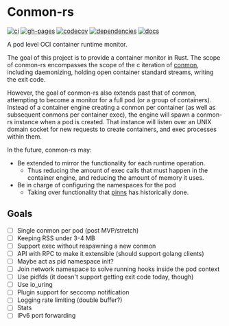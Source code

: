 # Conmon-rs

[![ci](https://github.com/containers/conmon-rs/workflows/ci/badge.svg)](https://github.com/containers/conmon-rs/actions)
[![gh-pages](https://github.com/containers/conmon-rs/workflows/gh-pages/badge.svg)](https://github.com/containers/conmon-rs/actions)
[![codecov](https://codecov.io/gh/containers/conmon-rs/branch/main/graph/badge.svg)](https://codecov.io/gh/containers/conmon-rs)
[![dependencies](https://deps.rs/repo/github/containers/oci-spec-rs/status.svg)](https://deps.rs/repo/github/containers/oci-spec-rs)
[![docs](https://img.shields.io/badge/docs-main-blue.svg)](https://containers.github.io/conmon-rs/conmon/index.html)

A pod level OCI container runtime monitor.

The goal of this project is to provide a container monitor in Rust. The scope of conmon-rs encompasses the scope of the c iteration of
[conmon](https://github.com/containers/conmon), including daemonizing, holding open container standard streams, writing the exit code.

However, the goal of conmon-rs also extends past that of conmon, attempting to become a monitor for a full pod (or a group of containers).
Instead of a container engine creating a conmon per container (as well as subsequent conmons per container exec), the engine
will spawn a conmon-rs instance when a pod is created. That instance will listen over an UNIX domain socket for new requests to
create containers, and exec processes within them.

In the future, conmon-rs may:

- Be extended to mirror the functionality for each runtime operation.
  - Thus reducing the amount of exec calls that must happen in the container engine, and reducing the amount of memory it uses.
- Be in charge of configuring the namespaces for the pod
  - Taking over functionality that [pinns](https://github.com/cri-o/cri-o/tree/main/pinns) has historically done.

## Goals

- [ ] Single conmon per pod (post MVP/stretch)
- [ ] Keeping RSS under 3-4 MB
- [ ] Support exec without respawning a new conmon
- [ ] API with RPC to make it extensible (should support golang clients)
- [ ] Maybe act as pid namespace init?
- [ ] Join network namespace to solve running hooks inside the pod context
- [ ] Use pidfds (it doesn't support getting exit code today, though)
- [ ] Use io_uring
- [ ] Plugin support for seccomp notification
- [ ] Logging rate limiting (double buffer?)
- [ ] Stats
- [ ] IPv6 port forwarding
